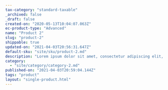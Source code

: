 ```yaml
---
tax-category: "standard-taxable"
_archived: false
_draft: false
created-on: "2020-05-13T10:04:07.063Z"
ec-product-type: "Advanced"
name: "Product 2"
slug: "product-2"
shippable: true
updated-on: "2021-04-03T20:56:31.647Z"
default-sku: "site/sku/product-2.md"
description: "Lorem ipsum dolor sit amet, consectetur adipiscing elit, sed do eiusmod tempor incididunt ut labore et dolore magna aliqua. Ut enim ad minim veniam, quis nostrud exercitation ullamco laboris nisi ut aliquip ex ea commodo consequat."
category:
  - "site/category/category-2.md"
published-on: "2021-04-03T20:59:04.144Z"
tags: "product"
layout: "single-product.html"
---
```



